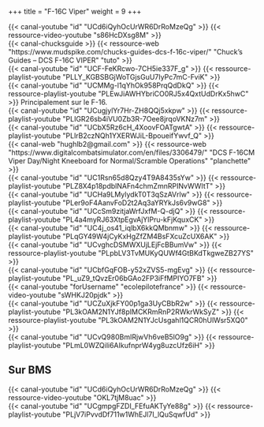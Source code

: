 +++
title = "F-16C Viper"
weight = 9
+++

<div class="contenu"> <!-- le hangar de Sklang //-->
{{< canal-youtube "id" "UCd6iQyhOcUrWR6DrRoMzeQg" >}}
{{< ressource-video-youtube "s86HcDXsg8M" >}}
</div>

<div class="contenu"> <!-- Chuck's guide //-->
{{< canal-chucksguide >}}
{{< ressource-web "https://www.mudspike.com/chucks-guides-dcs-f-16c-viper/" "Chuck’s Guides – DCS F-16C VIPER" "tuto" >}}
</div>

<div class="contenu de_qualite"> <!-- Deephack //-->
{{< canal-youtube "id" "UCF-FeKRcwo-7CH5ie337F_g" >}}
{{< ressource-playlist-youtube "PLLY_KGBSBGjWoTGjsGuU7IyPc7mC-FviK" >}}
</div>

<div class="contenu de_qualite"> <!-- Marco //-->
{{< canal-youtube "id" "UCMMg-l1qYhOk958PrqQdDkQ" >}}
{{< ressource-playlist-youtube "PLEwJiAWHYbriCO0RJ5x4QxtUdDrKx5hwC" >}}
Principalement sur le F-16.
</div>

<div class="contenu de_qualite"> <!-- Groupement de Chasse 22 //-->
{{< canal-youtube "id" "UCugjylYr7Hr-ZH8QQj5xkpw" >}}
{{< ressource-playlist-youtube "PLIGR26sb4iVU0Zb3R-7Oee8jrqoVKNz7m" >}}
</div>

<div class="contenu de_qualite"> <!-- Gaffer DCS //-->
{{< canal-youtube "id" "UCbX5Rz6cH_4XoovFOATgwtA" >}}
{{< ressource-playlist-youtube "PLlrB2czNQh1YXERWJiL-BpoueifYwvf_Q" >}}
</div>

<div class="contenu"> <!-- DCS hughlb2@gmail.com //-->
{{< canal-web "hughlb2@gmail.com" >}}
{{< ressource-web "https://www.digitalcombatsimulator.com/en/files/3306479/" "DCS F-16CM Viper Day/Night Kneeboard for Normal/Scramble Operations" "planchette" >}}
</div>

<div class="contenu"> <!-- Spudknocker //-->
{{< canal-youtube "id" "UC1Rsn65d8Qzy4T9A8435sYw" >}}
{{< ressource-playlist-youtube "PLZ8X4p18pdblNAFn4chmZmnRPINvWWItT" >}}
</div>

<div class="contenu"> <!-- Matt Waggner //-->
{{< canal-youtube "id" "UCHa9LMylydkT0T3qSzAVrlw" >}}
{{< ressource-playlist-youtube "PLer9oF4AanvFoD2t2Aq3aYRYkJs6v9wG8" >}}
</div>

<div class="contenu"> <!-- Tricker //-->
{{< canal-youtube "id" "UCcSm9zitjaWrfJxfM-Q-djQ" >}}
{{< ressource-playlist-youtube "PL4a4myRJ63XtpEgvAjYlPru-kFjKquxCK" >}}
</div>

<div class="contenu"> <!-- Fox 3 DCS //-->
{{< canal-youtube "id" "UC4j_os41_iqlbX6kkQMbnmw" >}}
{{< ressource-playlist-youtube "PLqGY49W4jCyKxHgZfZM4BsFXcuZcUX6AK" >}}
</div>

<div class="contenu"> <!-- Olivier Gaming //-->
{{< canal-youtube "id" "UCvghcDSMWXUjLEjFcBBumVw" >}}
{{< ressource-playlist-youtube "PLpbLV3TvMUKyQUWf4GtBKdTkgweZB27YS" >}}
</div>

<div class="contenu"> <!-- Commander Steinsch //-->
{{< canal-youtube "id" "UCbfGqFOB-y52xZVS5-mgEvg" >}}
{{< ressource-playlist-youtube "PL_uZ9_tQvzEr06bGAo2FP3iFfMPIYO7FB" >}}
</div>

<div class="contenu"> <!-- EFPV //-->
{{< canal-youtube "forUsername" "ecolepilotefrance" >}}
{{< ressource-video-youtube "sWHKJ20pjdk" >}}
</div>

<div class="contenu"> <!-- Grim Reapers //-->
{{< canal-youtube "id" "UCZuXjkFY00p1ga3UyCBbR2w" >}}
{{< ressource-playlist-youtube "PL3kOAM2N1YJf8pIMCKRmRnP2RWkrWkSyZ" >}}
{{< ressource-playlist-youtube "PL3kOAM2N1YJcUsgahl1QCR0hUlWsr5XQ0" >}}
</div>

<div class="contenu"> <!-- Banana Mayo //-->
{{< canal-youtube "id" "UCvQ980BmIRjwVh6veB5lO9g" >}}
{{< ressource-playlist-youtube "PLmL0WZQili6AIkufnprW4yg8uzcUfz6iH" >}}
</div>

## Sur BMS

<div class="contenu"> <!-- le hangar de Sklang //-->
{{< canal-youtube "id" "UCd6iQyhOcUrWR6DrRoMzeQg" >}}
{{< ressource-video-youtube "OKL7tjM8uac" >}}
</div>

<div class="contenu de_qualite"> <!-- Doc //-->
{{< canal-youtube "id" "UCgmpgFZDI_FEfuAKTyYe88g" >}}
{{< ressource-playlist-youtube "PLjV7iPvvdDf711w1WhEJl7I_lQuSqwfUd" >}}
</div>

